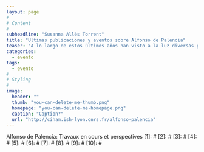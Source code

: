 ```yaml
---
layout: page
#
# Content
#
subheadline: "Susanna Allés Torrent"
title: "Ultimas publicaciones y eventos sobre Alfonso de Palencia"
teaser: "A lo largo de estos últimos años han visto a la luz diversas publicaciones sobre A. de Palencia y se realizaron unas jornadas en Lyon. "
categories:
  - evento
tags:
  - evento
#
# Styling
#
image:
  header: ""
  thumb: "you-can-delete-me-thumb.png"
  homepage: "you-can-delete-me-homepage.png"
  caption: "Caption?"
  url: "http://ciham.ish-lyon.cnrs.fr/alfonso-palencia"
---
```



Alfonso de Palencia: Travaux en cours et perspectives
 [1]: #
 [2]: #
 [3]: #
 [4]: #
 [5]: #
 [6]: #
 [7]: #
 [8]: #
 [9]: #
 [10]: #
